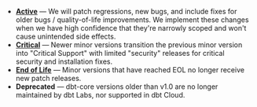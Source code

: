 
- **[Active](/docs/dbt-versions/core#ongoing-patches)** &mdash; We will patch regressions, new bugs, and include fixes for older bugs / quality-of-life improvements. We implement these changes when we have high confidence that they're narrowly scoped and won't cause unintended side effects.
- **[Critical](/docs/dbt-versions/core#ongoing-patches)** &mdash; Newer minor versions transition the previous minor version into "Critical Support" with limited "security" releases for critical security and installation fixes.
- **[End of Life](/docs/dbt-versions/core#eol-version-support)** &mdash; Minor versions that have reached EOL no longer receive new patch releases.
- **Deprecated** &mdash; dbt-core versions older than v1.0 are no longer maintained by dbt Labs, nor supported in dbt Cloud.
